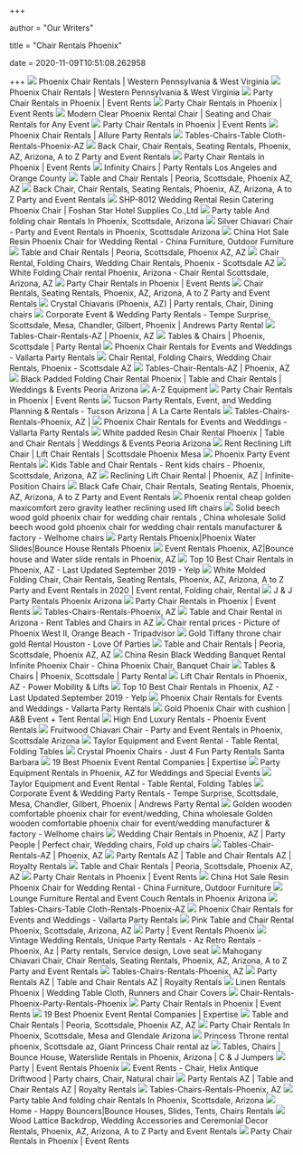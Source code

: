 +++
        
author = "Our Writers"
        
title = "Chair Rentals Phoenix"
        
date = 2020-11-09T10:51:08.262958
        
+++
[ ![](https://www.elegantchaircoverdesigns.com/wp-content/uploads/2018/01/phoenix-chairs-1.jpg)](https://www.elegantchaircoverdesigns.com/wp-content/uploads/2018/01/phoenix-chairs-1.jpg) Phoenix Chair Rentals | Western Pennsylvania & West Virginia
[ ![](https://www.elegantchaircoverdesigns.com/wp-content/uploads/2018/01/phoenix-chairs-2.jpg)](https://www.elegantchaircoverdesigns.com/wp-content/uploads/2018/01/phoenix-chairs-2.jpg) Phoenix Chair Rentals | Western Pennsylvania & West Virginia
[ ![](https://eventrents.com/wp-content/uploads/2017/10/Ghost-Chair.jpg)](https://eventrents.com/wp-content/uploads/2017/10/Ghost-Chair.jpg) Party Chair Rentals in Phoenix | Event Rents
[ ![](https://eventrents.com/wp-content/uploads/2017/06/Crystal-Chiavari-Chair.jpg)](https://eventrents.com/wp-content/uploads/2017/06/Crystal-Chiavari-Chair.jpg) Party Chair Rentals in Phoenix | Event Rents
[ ![](https://re-mm-assets.s3.amazonaws.com/product_photo/62073/large_Marquee-Clear-Phoenix-Chair-03D5_1575851830.jpg)](https://re-mm-assets.s3.amazonaws.com/product_photo/62073/large_Marquee-Clear-Phoenix-Chair-03D5_1575851830.jpg) Modern Clear Phoenix Rental Chair | Seating and Chair Rentals for Any Event
[ ![](https://eventrents.com/wp-content/uploads/2017/06/Helix-Limewash-White-Chair-DEN-Only.jpg)](https://eventrents.com/wp-content/uploads/2017/06/Helix-Limewash-White-Chair-DEN-Only.jpg) Party Chair Rentals in Phoenix | Event Rents
[ ![](http://new.allurepartyrentals.com/wp-content/uploads/2018/11/phoenixchair.jpg)](http://new.allurepartyrentals.com/wp-content/uploads/2018/11/phoenixchair.jpg) Phoenix Chair Rentals | Allure Party Rentals
[ ![](http://www.partyrentalsaz.com/publishImages/Table-And-Chair-Rentals-Phoenix-AZ~~element890.jpg)](http://www.partyrentalsaz.com/publishImages/Table-And-Chair-Rentals-Phoenix-AZ~~element890.jpg) Tables-Chairs-Table Cloth-Rentals-Phoenix-AZ
[ ![](https://a-zparty.com/images/FarmhouseChairFront.png)](https://a-zparty.com/images/FarmhouseChairFront.png) Back Chair, Chair Rentals, Seating Rentals, Phoenix, AZ, Arizona, A to Z  Party and Event Rentals
[ ![](https://eventrents.com/wp-content/uploads/2017/06/Black-Chiavari-Chair.jpg)](https://eventrents.com/wp-content/uploads/2017/06/Black-Chiavari-Chair.jpg) Party Chair Rentals in Phoenix | Event Rents
[ ![](http://glameventsrentals.com/wp-content/uploads/2017/02/DSC_0302-1-560x840.jpg)](http://glameventsrentals.com/wp-content/uploads/2017/02/DSC_0302-1-560x840.jpg) Infinity Chairs | Party Rentals Los Angeles and Orange County
[ ![](http://azeventrentals.com/wp-content/uploads/2015/11/White-Resin-Chair.jpg)](http://azeventrentals.com/wp-content/uploads/2015/11/White-Resin-Chair.jpg) Table and Chair Rentals | Peoria, Scottsdale, Phoenix AZ, AZ
[ ![](https://a-zparty.com/images/xBackBarStool.png)](https://a-zparty.com/images/xBackBarStool.png) Back Chair, Chair Rentals, Seating Rentals, Phoenix, AZ, Arizona, A to Z  Party and Event Rentals
[ ![](http://www.starhotelsupplies.com/wp-content/uploads/SHP-8012.jpg)](http://www.starhotelsupplies.com/wp-content/uploads/SHP-8012.jpg) SHP-8012 Wedding Rental Resin Catering Phoenix Chair | Foshan Star Hotel  Supplies Co.,Ltd
[ ![](http://www.partyrentalsaz.com/6FoldingTablePartyRentalServicesPhoenixArizona.jpg)](http://www.partyrentalsaz.com/6FoldingTablePartyRentalServicesPhoenixArizona.jpg) Party table And folding chair Rentals In Phoenix, Scottsdale, Arizona
[ ![](https://whiteknightpartyrentals.com/wp-content/uploads/2017/08/silverChiavariChair-1.jpg)](https://whiteknightpartyrentals.com/wp-content/uploads/2017/08/silverChiavariChair-1.jpg) Silver Chiavari Chair - Party and Event Rentals in Phoenix, Scottsdale  Arizona
[ ![](https://image.made-in-china.com/202f0j00jADEHvuFfPrn/Hot-Sale-Resin-Phoenix-Chair-for-Wedding-Rental.jpg)](https://image.made-in-china.com/202f0j00jADEHvuFfPrn/Hot-Sale-Resin-Phoenix-Chair-for-Wedding-Rental.jpg) China Hot Sale Resin Phoenix Chair for Wedding Rental - China Furniture,  Outdoor Furniture
[ ![](http://azeventrentals.com/wp-content/uploads/2016/06/DSC_0796-1024x681.jpg)](http://azeventrentals.com/wp-content/uploads/2016/06/DSC_0796-1024x681.jpg) Table and Chair Rentals | Peoria, Scottsdale, Phoenix AZ, AZ
[ ![](https://www.arizonabouncearound.com/userfiles/products/big/folding-chairs-for-rent-phoenix-scottsdale-az.jpg)](https://www.arizonabouncearound.com/userfiles/products/big/folding-chairs-for-rent-phoenix-scottsdale-az.jpg) Chair Rental, Folding Chairs, Wedding Chair Rentals, Phoenix - Scottsdale AZ
[ ![](https://www.arizonabouncearound.com/userfiles/products/big/white-folding-chair-rental-phoenix-chair-rental-scottsdale-arizona-az.jpg)](https://www.arizonabouncearound.com/userfiles/products/big/white-folding-chair-rental-phoenix-chair-rental-scottsdale-arizona-az.jpg) White Folding Chair rental Phoenix, Arizona - Chair Rental Scottsdale,  Arizona, AZ
[ ![](https://eventrents.com/wp-content/uploads/2017/06/Helix-Gold-Chair.jpg)](https://eventrents.com/wp-content/uploads/2017/06/Helix-Gold-Chair.jpg) Party Chair Rentals in Phoenix | Event Rents
[ ![](https://a-zparty.com/images/chairsCategoryPhoto.png)](https://a-zparty.com/images/chairsCategoryPhoto.png) Chair Rentals, Seating Rentals, Phoenix, AZ, Arizona, A to Z Party and  Event Rentals
[ ![](https://i.pinimg.com/originals/f6/ca/2b/f6ca2bddd869c6f638187a4acf046dcd.png)](https://i.pinimg.com/originals/f6/ca/2b/f6ca2bddd869c6f638187a4acf046dcd.png) Crystal Chiavaris (Phoenix, AZ) | Party rentals, Chair, Dining chairs
[ ![](https://andrewspartyrental.com/images/table-and-chair-rentals.jpg)](https://andrewspartyrental.com/images/table-and-chair-rentals.jpg) Corporate Event & Wedding Party Rentals - Tempe Surprise, Scottsdale, Mesa,  Chandler, Gilbert, Phoenix | Andrews Party Rental
[ ![](https://nebula.wsimg.com/4fa7bbb8e33f5897e3ec2e43a7218ccf?AccessKeyId=601FAB4E9031F0B4FFA8&disposition=0&alloworigin=1)](https://nebula.wsimg.com/4fa7bbb8e33f5897e3ec2e43a7218ccf?AccessKeyId=601FAB4E9031F0B4FFA8&disposition=0&alloworigin=1) Tables-Chair-Rentals-AZ | Phoenix, AZ
[ ![](https://www.azpartyrents.com/wp-content/uploads/2009/10/White_Folding_Chair.jpg)](https://www.azpartyrents.com/wp-content/uploads/2009/10/White_Folding_Chair.jpg) Tables & Chairs | Phoenix, Scottsdale | Party Rental
[ ![](https://www.vallartapartyrentals.com/uploads/4/7/5/8/47585821/phoenix-chair-03_orig.jpg)](https://www.vallartapartyrentals.com/uploads/4/7/5/8/47585821/phoenix-chair-03_orig.jpg) Phoenix Chair Rentals for Events and Weddings - Vallarta Party Rentals
[ ![](https://www.arizonabouncearound.com/upload/Wedding%20Chair%20Rental%20Phoenix%20Scottsdale%20AZ.jpg)](https://www.arizonabouncearound.com/upload/Wedding%20Chair%20Rental%20Phoenix%20Scottsdale%20AZ.jpg) Chair Rental, Folding Chairs, Wedding Chair Rentals, Phoenix - Scottsdale AZ
[ ![](https://nebula.wsimg.com/f9b59fc67ce0ee41cdd94d1e146e1463?AccessKeyId=601FAB4E9031F0B4FFA8&disposition=0&alloworigin=1)](https://nebula.wsimg.com/f9b59fc67ce0ee41cdd94d1e146e1463?AccessKeyId=601FAB4E9031F0B4FFA8&disposition=0&alloworigin=1) Tables-Chair-Rentals-AZ | Phoenix, AZ
[ ![](https://isteam.wsimg.com/ip/7ab8c9e9-b2bc-11e5-a1c7-f04da20723f7/ols/152_original/:/rs=w:600,h:600)](https://isteam.wsimg.com/ip/7ab8c9e9-b2bc-11e5-a1c7-f04da20723f7/ols/152_original/:/rs=w:600,h:600) Black Padded Folding Chair Rental Phoenix | Table and Chair Rentals |  Weddings & Events Peoria Arizona
[ ![](https://www.a-zequipment.com/pub/media/wysiwyg/Home_-_Party_and_Event_Rentals_-_450_x_600_1.jpg)](https://www.a-zequipment.com/pub/media/wysiwyg/Home_-_Party_and_Event_Rentals_-_450_x_600_1.jpg) A-Z Equipment
[ ![](https://eventrents.com/wp-content/uploads/2017/06/Black-Wood-Chair.jpg)](https://eventrents.com/wp-content/uploads/2017/06/Black-Wood-Chair.jpg) Party Chair Rentals in Phoenix | Event Rents
[ ![](https://www.alcrentals.com/images/events/rancho-milagro.jpg)](https://www.alcrentals.com/images/events/rancho-milagro.jpg) Tucson Party Rentals, Event, and Wedding Planning & Rentals - Tucson  Arizona | A La Carte Rentals
[ ![](http://nebula.wsimg.com/f6386369148196cd0cae9094d2a84807?AccessKeyId=A6BBEDF34F563DAB27F5&disposition=0&alloworigin=1)](http://nebula.wsimg.com/f6386369148196cd0cae9094d2a84807?AccessKeyId=A6BBEDF34F563DAB27F5&disposition=0&alloworigin=1) Tables-Chairs-Rentals-Phoenix, AZ |
[ ![](https://www.vallartapartyrentals.com/uploads/4/7/5/8/47585821/phoenix-chair-01_orig.jpg)](https://www.vallartapartyrentals.com/uploads/4/7/5/8/47585821/phoenix-chair-01_orig.jpg) Phoenix Chair Rentals for Events and Weddings - Vallarta Party Rentals
[ ![](https://isteam.wsimg.com/ip/7ab8c9e9-b2bc-11e5-a1c7-f04da20723f7/ols/3_original/:/rs=w:600,h:600)](https://isteam.wsimg.com/ip/7ab8c9e9-b2bc-11e5-a1c7-f04da20723f7/ols/3_original/:/rs=w:600,h:600) White padded Resin Chair Rental Phoenix | Table and Chair Rentals |  Weddings & Events Peoria Arizona
[ ![](https://cdn11.bigcommerce.com/s-059e1/images/stencil/1280x1280/products/2142/3222/recliner-lift-chair__63387.1516376178.jpg?c=2)](https://cdn11.bigcommerce.com/s-059e1/images/stencil/1280x1280/products/2142/3222/recliner-lift-chair__63387.1516376178.jpg?c=2) Rent Reclining Lift Chair | Lift Chair Rentals | Scottsdale Phoenix Mesa
[ ![](http://www.phoenixpartyeventrentals.com/Party_Tent_Rentals_Phoenix.jpg)](http://www.phoenixpartyeventrentals.com/Party_Tent_Rentals_Phoenix.jpg) Phoenix Party Event Rentals
[ ![](https://www.arizonabouncearound.com/userfiles/products/big/kids-table-and-chair-rental-phoenix-scottsdale-arizona-az.jpg)](https://www.arizonabouncearound.com/userfiles/products/big/kids-table-and-chair-rental-phoenix-scottsdale-arizona-az.jpg) Kids Table and Chair Rentals - Rent kids chairs - Phoenix, Scottsdale,  Arizona, AZ
[ ![](https://www.onestopmobility.com/wp-content/uploads/2018/03/LC358.jpg)](https://www.onestopmobility.com/wp-content/uploads/2018/03/LC358.jpg) Reclining Lift Chair Rental | Phoenix, AZ | Infinite-Position Chairs
[ ![](https://a-zparty.com/images/73136_BlackCafe_full.png)](https://a-zparty.com/images/73136_BlackCafe_full.png) Black Cafe Chair, Chair Rentals, Seating Rentals, Phoenix, AZ, Arizona, A  to Z Party and Event Rentals
[ ![](http://sosmobility.com/--Used-Lift-Chairs.jpg)](http://sosmobility.com/--Used-Lift-Chairs.jpg) Phoenix rental cheap golden maxicomfort zero gravity leather reclining used  lift chairs
[ ![](http://www.welhome.biz/upfile/comfortable%20chairs,%20restaurant%20chairs727.png)](http://www.welhome.biz/upfile/comfortable%20chairs,%20restaurant%20chairs727.png) Solid beech wood gold phoenix chair for wedding chair rentals , China  wholesale Solid beech wood gold phoenix chair for wedding chair rentals  manufacturer & factory - Welhome chairs
[ ![](http://www.phoenixpartyeventrentals.com/Tablecloth_Party_Rentals_Phoenix_Arizona2.jpg)](http://www.phoenixpartyeventrentals.com/Tablecloth_Party_Rentals_Phoenix_Arizona2.jpg) Party Rentals Phoenix|Phoenix Water Slides|Bounce House Rentals Phoenix
[ ![](http://www.partyrentalsaz.com/publishImages/index~~element1662.jpg)](http://www.partyrentalsaz.com/publishImages/index~~element1662.jpg) Event Rentals Phoenix, AZ|Bounce house and Water slide rentals in Phoenix,  AZ
[ ![](https://s3-media2.fl.yelpcdn.com/bphoto/2FaHuS--Tl7TaaeJ5Z14dw/ls.jpg)](https://s3-media2.fl.yelpcdn.com/bphoto/2FaHuS--Tl7TaaeJ5Z14dw/ls.jpg) Top 10 Best Chair Rentals in Phoenix, AZ - Last Updated September 2019 -  Yelp
[ ![](https://i.pinimg.com/originals/98/77/51/98775139debaa0867de2a0d27d4230e9.png)](https://i.pinimg.com/originals/98/77/51/98775139debaa0867de2a0d27d4230e9.png) White Molded Folding Chair, Chair Rentals, Seating Rentals, Phoenix, AZ,  Arizona, A to Z Party and Event Rentals in 2020 | Event rental, Folding  chair, Rental
[ ![](http://jandjpartyrentals.com/wp-content/uploads/2014/09/Tables-and-Chairs.png)](http://jandjpartyrentals.com/wp-content/uploads/2014/09/Tables-and-Chairs.png) J & J Party Rentals Phoenix Arizona
[ ![](https://eventrents.com/wp-content/uploads/2017/06/Elio-Rose-Gold-Chair.jpg)](https://eventrents.com/wp-content/uploads/2017/06/Elio-Rose-Gold-Chair.jpg) Party Chair Rentals in Phoenix | Event Rents
[ ![](https://nebula.wsimg.com/22bff57e93e5709f6ffc29bd9f47fe8c?AccessKeyId=601FAB4E9031F0B4FFA8&disposition=0&alloworigin=1)](https://nebula.wsimg.com/22bff57e93e5709f6ffc29bd9f47fe8c?AccessKeyId=601FAB4E9031F0B4FFA8&disposition=0&alloworigin=1) Tables-Chairs-Rentals-Phoenix, AZ
[ ![](https://www.azbouncepro.com/tables-chairs/images/kids-table-rental-az.png)](https://www.azbouncepro.com/tables-chairs/images/kids-table-rental-az.png) Table and Chair Rental in Arizona - Rent Tables and Chairs in AZ
[ ![](https://media-cdn.tripadvisor.com/media/photo-s/08/ba/e7/76/phoenix-west-ii.jpg)](https://media-cdn.tripadvisor.com/media/photo-s/08/ba/e7/76/phoenix-west-ii.jpg) Chair rental prices - Picture of Phoenix West II, Orange Beach - Tripadvisor
[ ![](https://eventlyst.com/wp-content/uploads/2019/01/Screenshot_2018-09-14-21-31-10.png)](https://eventlyst.com/wp-content/uploads/2019/01/Screenshot_2018-09-14-21-31-10.png) Gold Tiffany throne chair gold Rental Houston - Love Of Parties
[ ![](http://azeventrentals.com/wp-content/uploads/2015/11/Fruitwood-Chair-Rental-300x300.jpg)](http://azeventrentals.com/wp-content/uploads/2015/11/Fruitwood-Chair-Rental-300x300.jpg) Table and Chair Rentals | Peoria, Scottsdale, Phoenix AZ, AZ
[ ![](https://image.made-in-china.com/202f0j00rjMEbcPRqGgH/Resin-Black-Wedding-Banquet-Rental-Infinite-Phoenix-Chair.jpg)](https://image.made-in-china.com/202f0j00rjMEbcPRqGgH/Resin-Black-Wedding-Banquet-Rental-Infinite-Phoenix-Chair.jpg) China Resin Black Wedding Banquet Rental Infinite Phoenix Chair - China Phoenix  Chair, Banquet Chair
[ ![](https://www.azpartyrents.com/wp-content/uploads/2009/10/tables-chairs1-300x300.jpg)](https://www.azpartyrents.com/wp-content/uploads/2009/10/tables-chairs1-300x300.jpg) Tables & Chairs | Phoenix, Scottsdale | Party Rental
[ ![](https://www.powerandmobility.com/wp-content/uploads/2018/09/Lift-Chair-Recliner-Rentals-Phoenix-AZ.jpg)](https://www.powerandmobility.com/wp-content/uploads/2018/09/Lift-Chair-Recliner-Rentals-Phoenix-AZ.jpg) Lift Chair Rentals in Phoenix, AZ - Power Mobility & Lifts
[ ![](https://s3-media1.fl.yelpcdn.com/bphoto/LPHF_FMqjjEYhRpZwcMvTA/ls.jpg)](https://s3-media1.fl.yelpcdn.com/bphoto/LPHF_FMqjjEYhRpZwcMvTA/ls.jpg) Top 10 Best Chair Rentals in Phoenix, AZ - Last Updated September 2019 -  Yelp
[ ![](https://www.vallartapartyrentals.com/uploads/4/7/5/8/47585821/phoenix-chair-02_orig.jpg)](https://www.vallartapartyrentals.com/uploads/4/7/5/8/47585821/phoenix-chair-02_orig.jpg) Phoenix Chair Rentals for Events and Weddings - Vallarta Party Rentals
[ ![](https://abeventrental.com/wp-content/uploads/Wedding-Events-Party-Clear-Transparent-Crystal-Acrylic-Resin-Phoenix-Chairs-Wholesale.jpg)](https://abeventrental.com/wp-content/uploads/Wedding-Events-Party-Clear-Transparent-Crystal-Acrylic-Resin-Phoenix-Chairs-Wholesale.jpg) Gold Phoenix Chair with cushion | A&B Event + Tent Rental
[ ![](http://www.phoenixeventrental.com/phoenix-event-rental-luxury-chairs.jpg)](http://www.phoenixeventrental.com/phoenix-event-rental-luxury-chairs.jpg) High End Luxury Rentals - Phoenix Event Rentals
[ ![](https://whiteknightpartyrentals.com/wp-content/uploads/2017/08/fruitwoodChiavariChair-1-531x440.jpg)](https://whiteknightpartyrentals.com/wp-content/uploads/2017/08/fruitwoodChiavariChair-1-531x440.jpg) Fruitwood Chiavari Chair - Party and Event Rentals in Phoenix, Scottsdale  Arizona
[ ![](https://nebula.wsimg.com/4f211cba66e3f31a6dd7b1d59dd04ec1?AccessKeyId=33F077058218D9EAB27B&disposition=0&alloworigin=1)](https://nebula.wsimg.com/4f211cba66e3f31a6dd7b1d59dd04ec1?AccessKeyId=33F077058218D9EAB27B&disposition=0&alloworigin=1) Taylor Equipment and Event Rental - Table Rental, Folding Tables
[ ![](https://just4funpartyrentals.com/wp-content/uploads/2016/09/phoenix-chair-hire-pretoria.jpg)](https://just4funpartyrentals.com/wp-content/uploads/2016/09/phoenix-chair-hire-pretoria.jpg) Crystal Phoenix Chairs - Just 4 Fun Party Rentals Santa Barbara
[ ![](https://res.cloudinary.com/expertise-com/image/upload/f_auto,fl_lossy,q_auto/w_auto/remote_media/dir/event-rentals.jpg)](https://res.cloudinary.com/expertise-com/image/upload/f_auto,fl_lossy,q_auto/w_auto/remote_media/dir/event-rentals.jpg) 19 Best Phoenix Event Rental Companies | Expertise
[ ![](https://eventective-media.azureedge.net/1641424_md.jpg)](https://eventective-media.azureedge.net/1641424_md.jpg) Party Equipment Rentals in Phoenix, AZ for Weddings and Special Events
[ ![](https://nebula.wsimg.com/05185c9eb53a39755a64991524fb79a8?AccessKeyId=33F077058218D9EAB27B&disposition=0&alloworigin=1)](https://nebula.wsimg.com/05185c9eb53a39755a64991524fb79a8?AccessKeyId=33F077058218D9EAB27B&disposition=0&alloworigin=1) Taylor Equipment and Event Rental - Table Rental, Folding Tables
[ ![](https://andrewspartyrental.com/images/andrews-party-rental-logo.png)](https://andrewspartyrental.com/images/andrews-party-rental-logo.png) Corporate Event & Wedding Party Rentals - Tempe Surprise, Scottsdale, Mesa,  Chandler, Gilbert, Phoenix | Andrews Party Rental
[ ![](http://www.welhome.biz/upfile/dining%20chairs,,%20wedding%20chair%20rentals,%20b289.png)](http://www.welhome.biz/upfile/dining%20chairs,,%20wedding%20chair%20rentals,%20b289.png) Golden wooden comfortable phoenix chair for event/wedding, China wholesale  Golden wooden comfortable phoenix chair for event/wedding manufacturer &  factory - Welhome chairs
[ ![](https://i.pinimg.com/originals/a2/77/24/a27724aac25c2947e8f82b475f676dcb.jpg)](https://i.pinimg.com/originals/a2/77/24/a27724aac25c2947e8f82b475f676dcb.jpg) Wedding Chair Rentals in Phoenix, AZ | Party People | Perfect chair, Wedding  chairs, Fold up chairs
[ ![](https://nebula.wsimg.com/a1861ea9183366f6d04964888c540954?AccessKeyId=601FAB4E9031F0B4FFA8&disposition=0&alloworigin=1)](https://nebula.wsimg.com/a1861ea9183366f6d04964888c540954?AccessKeyId=601FAB4E9031F0B4FFA8&disposition=0&alloworigin=1) Tables-Chair-Rentals-AZ | Phoenix, AZ
[ ![](https://chairandtablerentals.com/wp-content/uploads/2013/07/white-resin-chair.jpg)](https://chairandtablerentals.com/wp-content/uploads/2013/07/white-resin-chair.jpg) Party Rentals AZ | Table and Chair Rentals AZ | Royalty Rentals
[ ![](http://azeventrentals.com/wp-content/uploads/2016/06/white-ceremony-chairs.jpg)](http://azeventrentals.com/wp-content/uploads/2016/06/white-ceremony-chairs.jpg) Table and Chair Rentals | Peoria, Scottsdale, Phoenix AZ, AZ
[ ![](https://eventrents.com/wp-content/uploads/2019/03/Chair-Halo-Rustic.jpg)](https://eventrents.com/wp-content/uploads/2019/03/Chair-Halo-Rustic.jpg) Party Chair Rentals in Phoenix | Event Rents
[ ![](https://image.made-in-china.com/202f0j00swIaDFzgZPrn/Hot-Sale-Resin-Phoenix-Chair-for-Wedding-Rental.jpg)](https://image.made-in-china.com/202f0j00swIaDFzgZPrn/Hot-Sale-Resin-Phoenix-Chair-for-Wedding-Rental.jpg) China Hot Sale Resin Phoenix Chair for Wedding Rental - China Furniture,  Outdoor Furniture
[ ![](https://epicpartyteam.com/wp-content/uploads/2019/08/party-furniture-rental-az.jpg)](https://epicpartyteam.com/wp-content/uploads/2019/08/party-furniture-rental-az.jpg) Lounge Furniture Rental and Event Couch Rentals in Phoenix Arizona
[ ![](http://www.partyrentalsaz.com/36_Inch_kids_Table.jpg)](http://www.partyrentalsaz.com/36_Inch_kids_Table.jpg) Tables-Chairs-Table Cloth-Rentals-Phoenix-AZ
[ ![](https://www.vallartapartyrentals.com/uploads/4/7/5/8/47585821/phoenix-chair-04_orig.jpg)](https://www.vallartapartyrentals.com/uploads/4/7/5/8/47585821/phoenix-chair-04_orig.jpg) Phoenix Chair Rentals for Events and Weddings - Vallarta Party Rentals
[ ![](https://www.arizonabouncearound.com/userfiles/products/big/table-and-chair-rental-phoenix-scottsdale-arizona-az.jpg)](https://www.arizonabouncearound.com/userfiles/products/big/table-and-chair-rental-phoenix-scottsdale-arizona-az.jpg) Pink Table and Chair Rental Phoenix, Scottsdale, Arizona, AZ
[ ![](https://www.arizonaevents.com/uploads/9/9/5/8/99589992/editor/white-floding-chair.png?1485968840)](https://www.arizonaevents.com/uploads/9/9/5/8/99589992/editor/white-floding-chair.png?1485968840) Party | Event Rentals Phoenix
[ ![](https://i.pinimg.com/originals/c3/85/8f/c3858f37d445e95a4398a5621f38306a.jpg)](https://i.pinimg.com/originals/c3/85/8f/c3858f37d445e95a4398a5621f38306a.jpg) Vintage Wedding Rentals, Unique Party Rentals - Az Retro Rentals - Phoenix,  Az | Party rentals, Service design, Love seat
[ ![](https://a-zparty.com/images/73126_Chiavari_full.png)](https://a-zparty.com/images/73126_Chiavari_full.png) Mahogany Chiavari Chair, Chair Rentals, Seating Rentals, Phoenix, AZ,  Arizona, A to Z Party and Event Rentals
[ ![](https://nebula.wsimg.com/307ff0c09e6972cbbfdb1fce69f98d1c?AccessKeyId=601FAB4E9031F0B4FFA8&disposition=0&alloworigin=1)](https://nebula.wsimg.com/307ff0c09e6972cbbfdb1fce69f98d1c?AccessKeyId=601FAB4E9031F0B4FFA8&disposition=0&alloworigin=1) Tables-Chairs-Rentals-Phoenix, AZ
[ ![](https://chairandtablerentals.com/wp-content/uploads/2013/07/linen.jpg)](https://chairandtablerentals.com/wp-content/uploads/2013/07/linen.jpg) Party Rentals AZ | Table and Chair Rentals AZ | Royalty Rentals
[ ![](https://www.bbjlinen.com/wp-content/uploads/2019/01/IMG_0844.jpg)](https://www.bbjlinen.com/wp-content/uploads/2019/01/IMG_0844.jpg) Linen Rentals Phoenix | Wedding Table Cloth, Runners and Chair Covers
[ ![](https://image-res-platform.s3.amazonaws.com/phoenixpartyeventrentals/phoenixpartyeventrentals_phoenixpartyrentalservicesarizonajpg.duda.lg.crp.png)](https://image-res-platform.s3.amazonaws.com/phoenixpartyeventrentals/phoenixpartyeventrentals_phoenixpartyrentalservicesarizonajpg.duda.lg.crp.png) Chair-Rentals-Phoenix-Party-Rentals-Phoenix
[ ![](https://eventrents.com/wp-content/uploads/2017/10/Belini-White-Chair2.jpg)](https://eventrents.com/wp-content/uploads/2017/10/Belini-White-Chair2.jpg) Party Chair Rentals in Phoenix | Event Rents
[ ![](https://res.cloudinary.com/expertise-com/image/upload/f_auto,fl_lossy,q_auto:low/remote_media/logos/phoenix-az_az_event-rentals_58.jpg)](https://res.cloudinary.com/expertise-com/image/upload/f_auto,fl_lossy,q_auto:low/remote_media/logos/phoenix-az_az_event-rentals_58.jpg) 19 Best Phoenix Event Rental Companies | Expertise
[ ![](http://azeventrentals.com/wp-content/uploads/2016/05/f4053ecf771e17d351a9d250245668f9-150x150.jpg)](http://azeventrentals.com/wp-content/uploads/2016/05/f4053ecf771e17d351a9d250245668f9-150x150.jpg) Table and Chair Rentals | Peoria, Scottsdale, Phoenix AZ, AZ
[ ![](http://www.partyrentalsaz.com/brown_folding_chair_-_Copy.jpg)](http://www.partyrentalsaz.com/brown_folding_chair_-_Copy.jpg) Party Chair Rentals In Phoenix, Scottsdale, Mesa and Glendale Arizona
[ ![](https://www.arizonabouncearound.com/images/bounce-houses/Princess-Throne-2.jpg)](https://www.arizonabouncearound.com/images/bounce-houses/Princess-Throne-2.jpg) Princess Throne rental phoenix, Scottsdale az, Giant Princess Chair rental  az
[ ![](https://www.cjjumpers.com/files/tables%20(1).jpg)](https://www.cjjumpers.com/files/tables%20(1).jpg) Tables, Chairs | Bounce House, Waterslide Rentals in Phoenix, Arizona | C &  J Jumpers
[ ![](https://www.arizonaevents.com/uploads/9/9/5/8/99589992/editor/chairs-table-12.png?1529612225)](https://www.arizonaevents.com/uploads/9/9/5/8/99589992/editor/chairs-table-12.png?1529612225) Party | Event Rentals Phoenix
[ ![](https://i.pinimg.com/474x/fd/c2/33/fdc2331f40274d64e72f263f4006f36a.jpg)](https://i.pinimg.com/474x/fd/c2/33/fdc2331f40274d64e72f263f4006f36a.jpg) Event Rents - Chair, Helix Antique Driftwood | Party chairs, Chair, Natural  chair
[ ![](https://chairandtablerentals.com/wp-content/uploads/2016/08/20X20-Peak-Tent.jpg)](https://chairandtablerentals.com/wp-content/uploads/2016/08/20X20-Peak-Tent.jpg) Party Rentals AZ | Table and Chair Rentals AZ | Royalty Rentals
[ ![](https://nebula.wsimg.com/408202aa99e8141b42543d03a81f2b38?AccessKeyId=601FAB4E9031F0B4FFA8&disposition=0&alloworigin=1)](https://nebula.wsimg.com/408202aa99e8141b42543d03a81f2b38?AccessKeyId=601FAB4E9031F0B4FFA8&disposition=0&alloworigin=1) Tables-Chairs-Rentals-Phoenix, AZ
[ ![](http://www.partyrentalsaz.com/6BanquetTablePartyRentalsPhoenixAZ.jpg)](http://www.partyrentalsaz.com/6BanquetTablePartyRentalsPhoenixAZ.jpg) Party table And folding chair Rentals In Phoenix, Scottsdale, Arizona
[ ![](https://www.chicagobouncers.com/wp-content/uploads/2015/01/8__Banquet_Table_and__Chairs_Party_Rental_Services_Phoenix_Arizona-800x326.jpg)](https://www.chicagobouncers.com/wp-content/uploads/2015/01/8__Banquet_Table_and__Chairs_Party_Rental_Services_Phoenix_Arizona-800x326.jpg) Home - Happy Bouncers|Bounce Houses, Slides, Tents, Chairs Rentals
[ ![](https://a-zparty.com/images/73765_Backdrop-full.png)](https://a-zparty.com/images/73765_Backdrop-full.png) Wood Lattice Backdrop, Wedding Accessories and Ceremonial Decor Rentals,  Phoenix, AZ, Arizona, A to Z Party and Event Rentals
[ ![](https://eventrents.com/wp-content/uploads/2017/10/O-Chair.jpg)](https://eventrents.com/wp-content/uploads/2017/10/O-Chair.jpg) Party Chair Rentals in Phoenix | Event Rents
